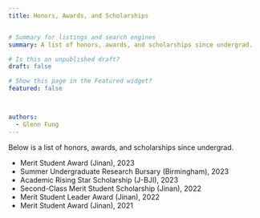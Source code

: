 ```yaml
---
title: Honors, Awards, and Scholarships


# Summary for listings and search engines
summary: A list of honors, awards, and scholarships since undergrad. 

# Is this an unpublished draft?
draft: false

# Show this page in the Featured widget?
featured: false



authors:
  - Glenn Fung
---
```


Below is a list of honors, awards, and scholarships since undergrad. 

* Merit Student Award (Jinan), 2023
* Summer Undergraduate Research Bursary (Birmingham), 2023
* Academic Rising Star Scholarship (J-BJI), 2023
* Second-Class Merit Student Scholarship (Jinan), 2022
* Merit Student Leader Award (Jinan), 2022
* Merit Student Award (Jinan), 2021

